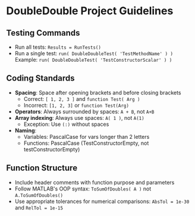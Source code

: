 # DoubleDouble Project Guidelines

## Testing Commands
- Run all tests: `Results = RunTests()`
- Run a single test: `run( DoubleDoubleTest( 'TestMethodName' ) )`
  Example: `run( DoubleDoubleTest( 'TestConstructorScalar' ) )`

## Coding Standards
- **Spacing**: Space after opening brackets and before closing brackets
  - Correct: `[ 1, 2, 3 ]` and `function Test( Arg )`
  - Incorrect: `[1, 2, 3]` or `function Test(Arg)`
- **Operators**: Always surrounded by spaces: `A + B`, not `A+B`
- **Array indexing**: Always use spaces: `A( 1 )`, not `A(1)`
  - Exception: Use `(:)` without spaces
- **Naming**:
  - Variables: PascalCase for vars longer than 2 letters
  - Functions: PascalCase (TestConstructorEmpty, not testConstructorEmpty)

## Function Structure
- Include header comments with function purpose and parameters
- Follow MATLAB's OOP syntax: `ToSumOfDoubles( A )` not `A.ToSumOfDoubles()`
- Use appropriate tolerances for numerical comparisons: `AbsTol = 1e-30` and `RelTol = 1e-15`

